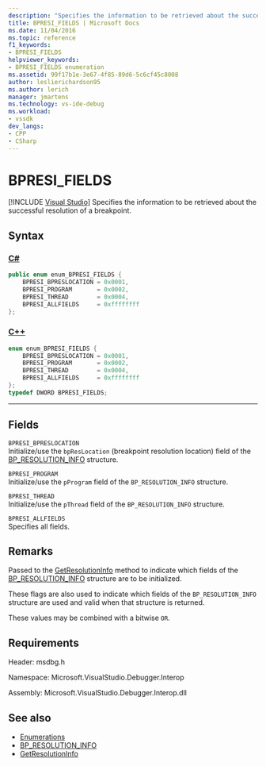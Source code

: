 ```yaml
---
description: "Specifies the information to be retrieved about the successful resolution of a breakpoint."
title: BPRESI_FIELDS | Microsoft Docs
ms.date: 11/04/2016
ms.topic: reference
f1_keywords:
- BPRESI_FIELDS
helpviewer_keywords:
- BPRESI_FIELDS enumeration
ms.assetid: 99f17b1e-3e67-4f85-89d6-5c6cf45c8008
author: leslierichardson95
ms.author: lerich
manager: jmartens
ms.technology: vs-ide-debug
ms.workload:
- vssdk
dev_langs:
- CPP
- CSharp
---
```

# BPRESI_FIELDS

 [!INCLUDE [Visual Studio](~/includes/applies-to-version/vs-windows-only.md)]
Specifies the information to be retrieved about the successful resolution of a breakpoint.

## Syntax

### [C#](#tab/csharp)
```csharp
public enum enum_BPRESI_FIELDS {
    BPRESI_BPRESLOCATION = 0x0001,
    BPRESI_PROGRAM       = 0x0002,
    BPRESI_THREAD        = 0x0004,
    BPRESI_ALLFIELDS     = 0xffffffff
};
```
### [C++](#tab/cpp)
```cpp
enum enum_BPRESI_FIELDS {
    BPRESI_BPRESLOCATION = 0x0001,
    BPRESI_PROGRAM       = 0x0002,
    BPRESI_THREAD        = 0x0004,
    BPRESI_ALLFIELDS     = 0xffffffff
};
typedef DWORD BPRESI_FIELDS;
```
---

## Fields
`BPRESI_BPRESLOCATION`\
Initialize/use the `bpResLocation` (breakpoint resolution location) field of the [BP_RESOLUTION_INFO](../../../extensibility/debugger/reference/bp-resolution-info.md) structure.

`BPRESI_PROGRAM`\
Initialize/use the `pProgram` field of the `BP_RESOLUTION_INFO` structure.

`BPRESI_THREAD`\
Initialize/use the `pThread` field of the `BP_RESOLUTION_INFO` structure.

`BPRESI_ALLFIELDS`\
Specifies all fields.

## Remarks
Passed to the [GetResolutionInfo](../../../extensibility/debugger/reference/idebugbreakpointresolution2-getresolutioninfo.md) method to indicate which fields of the [BP_RESOLUTION_INFO](../../../extensibility/debugger/reference/bp-resolution-info.md) structure are to be initialized.

These flags are also used to indicate which fields of the `BP_RESOLUTION_INFO` structure are used and valid when that structure is returned.

These values may be combined with a bitwise `OR`.

## Requirements
Header: msdbg.h

Namespace: Microsoft.VisualStudio.Debugger.Interop

Assembly: Microsoft.VisualStudio.Debugger.Interop.dll

## See also
- [Enumerations](../../../extensibility/debugger/reference/enumerations-visual-studio-debugging.md)
- [BP_RESOLUTION_INFO](../../../extensibility/debugger/reference/bp-resolution-info.md)
- [GetResolutionInfo](../../../extensibility/debugger/reference/idebugbreakpointresolution2-getresolutioninfo.md)
